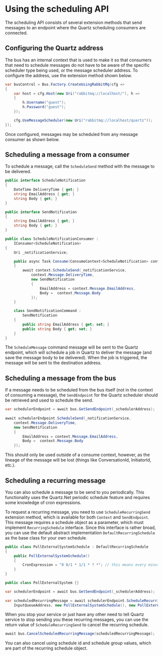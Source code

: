 # Using the scheduling API

The scheduling API consists of several extension methods that send messages to an endpoint where
the Quartz scheduling consumers are connected.

## Configuring the Quartz address

The bus has an internal context that is used to make it so that consumers that need to schedule 
messages do not have to be aware of the specific scheduler type being used, or the message scheduler 
address. To configure the address, use the extension method shown below.

```csharp
var busControl = Bus.Factory.CreateUsingRabbitMq(cfg =>
{
    var host = cfg.Host(new Uri("rabbitmq://localhost/"), h =>
    {
        h.Username("guest");
        h.Password("guest");
    });

    cfg.UseMessageScheduler(new Uri("rabbitmq://localhost/quartz"));
});
```

Once configured, messages may be scheduled from any message consumer as shown below.

## Scheduling a message from a consumer

To schedule a message, call the `ScheduleSend` method with the message to be delivered.

```csharp
public interface ScheduleNotification
{
    DateTime DeliveryTime { get; }
    string EmailAddress { get; }
    string Body { get; }
}

public interface SendNotification
{
    string EmailAddress { get; }
    string Body { get; }
}

public class ScheduleNotificationConsumer :
    IConsumer<ScheduleNotification>
{
    Uri _notificationService;

    public async Task Consume(ConsumeContext<ScheduleNotification> context)
    {
        await context.ScheduleSend(_notificationService,
            context.Message.DeliveryTime,
            new SendNotification
            {
                EmailAddress = context.Message.EmailAddress,
                Body =  context.Message.Body
            });
    }

    class SendNotificationCommand :
        SendNotification
    {
        public string EmailAddress { get; set; }
        public string Body { get; set; }
    }
}
```

The `ScheduleMessage` command message will be sent to the Quartz endpoint, which will
schedule a job in Quartz to deliver the message (and save the message body to be delivered).
When the job is triggered, the message will be sent to the destination address.

## Scheduling a message from the bus

If a message needs to be scheduled from the bus itself (not in the context of consuming a message), the 
`SendEndpoint` for the Quartz scheduler should be retrieved and used to schedule the send.

```csharp
var schedulerEndpoint = await bus.GetSendEndpoint(_schedulerAddress);    
                                                                    
await schedulerEndpoint.ScheduleSend(_notificationService,                   
    context.Message.DeliveryTime,                                            
    new SendNotification                                                     
    {                                                                        
        EmailAddress = context.Message.EmailAddress,                         
        Body =  context.Message.Body                                         
    });
```

This should only be used outside of a consume context, however, as the lineage of the message will be lost 
(things like ConversationId, InitiatorId, etc.).

## Scheduling a recurring message

You can also schedule a message to be send to you periodically. This functionality uses the Quartz.Net periodic 
schedule feature and requires some knowledge of cron expressions.

To request a recurring message, you need to use `ScheduleRecurringSend` extension method, which is available 
for both `Context` and `SendEndpoint`. This message requires a schedule object as a parameter, which must 
implement `RecurringSchedule` interface. Since this interface is rather broad, you can use the default 
abstract implementation `DefaultRecurringSchedule` as the base class for your own schedule.

```csharp
public class PollExternalSystemSchedule : DefaultRecurringSchedule
{
    public PollExternalSystemSchedule()
    {
        CronExpression = "0 0/1 * 1/1 * ? *"; // this means every minute
    }
}

public class PollExternalSystem {}
```

```csharp
var schedulerEndpoint = await bus.GetSendEndpoint(_schedulerAddress);
    
var scheduledRecurringMessage = await schedulerEndpoint.ScheduleRecurringSend(
    InputQueueAddress, new PollExternalSystemSchedule(), new PollExternalSystem());
```

When you stop your service or just have any other need to tell Quartz service to stop sending you 
these recurring messages, you can use the return value of `ScheduleRecurringSend` to cancel the recurring schedule.

```csharp
await bus.CancelScheduledRecurringMessage(scheduledRecurringMessage);
```

You can also cancel using schedule id and schedule group values, which are part of the recurring schedule object.

